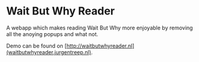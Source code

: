 # Wait But Why Reader

A webapp which makes reading Wait But Why more enjoyable by removing all the anoying popups and what not.

Demo can be found on [http://waitbutwhyreader.nl](waitbutwhyreader.jurgentreep.nl).
